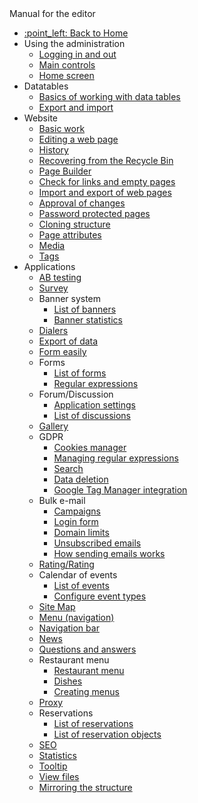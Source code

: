 <div class="sidebar-section">Manual for the editor</div>

- [:point\_left: Back to Home](/?back)
- Using the administration
	- [Logging in and out](/redactor/admin/logon.md)
	- [Main controls](/redactor/admin/README.md)
	- [Home screen](/redactor/admin/welcome.md)
- Datatables
	- [Basics of working with data tables](/redactor/datatables/README.md)
	- [Export and import](/redactor/datatables/export-import.md)
- Website
	- [Basic work](/redactor/webpages/README.md)
	- [Editing a web page](/redactor/webpages/editor.md)
	- [History](/redactor/webpages/history.md)
	- [Recovering from the Recycle Bin](/redactor/webpages/recover.md)
	- [Page Builder](/redactor/webpages/pagebuilder.md)
	- [Check for links and empty pages](/redactor/webpages/linkcheck.md)
	- [Import and export of web pages](/redactor/webpages/import-export.md)
	- [Approval of changes](/redactor/webpages/approve/README.md)
	- [Password protected pages](/redactor/zaheslovana-zona/README.md)
	- [Cloning structure](/redactor/apps/clone-structure/README.md)
	- [Page attributes](/redactor/webpages/doc-attributes/README.md)
	- [Media](/redactor/webpages/media.md)
	- [Tags](/redactor/webpages/perexgroups.md)
- Applications
	- [AB testing](/redactor/apps/abtesting/README.md)
	- [Survey](/redactor/apps/inquiry/README.md)
	- Banner system
		- [List of banners](/redactor/apps/banner/README.md)
		- [Banner statistics](/redactor/apps/banner/banner-stat/README.md)
	- [Dialers](/redactor/apps/enumeration/README.md)
	- [Export of data](/redactor/apps/export/README.md)
	- [Form easily](/redactor/apps/formsimple/README.md)
	- Forms
		- [List of forms](/redactor/apps/form/README.md)
		- [Regular expressions](/redactor/apps/form/regexps.md)
	- Forum/Discussion
		- [Application settings](/redactor/apps/forum/README.md)
		- [List of discussions](/redactor/apps/forum/forum-list.md)
	- [Gallery](/redactor/apps/gallery/README.md)
	- GDPR
		- [Cookies manager](/redactor/apps/gdpr/cookiesmanger.md)
		- [Managing regular expressions](/redactor/apps/gdpr/regexps.md)
		- [Search](/redactor/apps/gdpr/search.md)
		- [Data deletion](/redactor/apps/gdpr/data-deleting.md)
		- [Google Tag Manager integration](/redactor/apps/gdpr/gtm.md)
	- Bulk e-mail
		- [Campaigns](/redactor/apps/dmail/campaings/README.md)
		- [Login form](/redactor/apps/dmail/form/README.md)
		- [Domain limits](/redactor/apps/dmail/domain-limits/README.md)
		- [Unsubscribed emails](/redactor/apps/dmail/unsubscribed/README.md)
		- [How sending emails works](/redactor/apps/dmail/campaings/how-sender-works.md)
	- [Rating/Rating](/redactor/apps/rating/README.md)
	- Calendar of events
		- [List of events](/redactor/apps/calendar/README.md)
		- [Configure event types](/redactor/apps/calendar/calendar-types/README.md)
	- [Site Map](/redactor/apps/sitemap/README.md)
	- [Menu (navigation)](/redactor/apps/menu/README.md)
	- [Navigation bar](/redactor/apps/navbar/README.md)
	- [News](/redactor/apps/news/README.md)
	- [Questions and answers](/redactor/apps/qa/README.md)
	- Restaurant menu
		- [Restaurant menu](/redactor/apps/restaurant-menu/README.md)
		- [Dishes](/redactor/apps/restaurant-menu/meals.md)
		- [Creating menus](/redactor/apps/restaurant-menu/menu.md)
	- [Proxy](/redactor/apps/proxy/README.md)
	- Reservations
		- [List of reservations](/redactor/apps/reservation/reservations/README.md)
		- [List of reservation objects](/redactor/apps/reservation/reservation-objects/README.md)
	- [SEO](/redactor/apps/seo/README.md)
	- [Statistics](/redactor/apps/stat/README.md)
	- [Tooltip](/redactor/apps/tooltip/README.md)
	- [View files](/redactor/apps/site-browser/README.md)
	- [Mirroring the structure](/redactor/apps/docmirroring/README.md)
